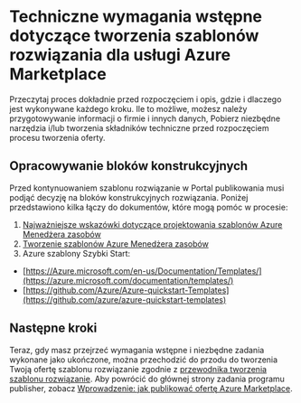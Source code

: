 <properties
   pageTitle="Techniczne wymagania wstępne dotyczące tworzenia szablonów rozwiązanie dla Marketplace | Microsoft Azure"
   description="Opis wymagań dotyczących tworzenia szablonu rozwiązanie do wdrożenia i sprzedaży w Azure Marketplace"
   services="marketplace-publishing"
   documentationCenter=""
   authors="HannibalSII"
   manager="hascipio"
   editor=""/>

<tags
   ms.service="marketplace"
   ms.devlang="na"
   ms.topic="article"
   ms.tgt_pltfrm="na"
   ms.workload="na"
   ms.date="01/28/2016"
   ms.author="hascipio; v-divte" />

# <a name="technical-prerequisites-for-creating-a-solution-template-for-the-azure-marketplace"></a>Techniczne wymagania wstępne dotyczące tworzenia szablonów rozwiązania dla usługi Azure Marketplace
Przeczytaj proces dokładnie przed rozpoczęciem i opis, gdzie i dlaczego jest wykonywane każdego kroku. Ile to możliwe, możesz należy przygotowywanie informacji o firmie i innych danych, Pobierz niezbędne narzędzia i/lub tworzenia składników techniczne przed rozpoczęciem procesu tworzenia oferty.  

## <a name="developing-building-blocks"></a>Opracowywanie bloków konstrukcyjnych
Przed kontynuowaniem szablonu rozwiązanie w Portal publikowania musi podjąć decyzję na bloków konstrukcyjnych rozwiązania. Poniżej przedstawiono kilka łączy do dokumentów, które mogą pomóc w procesie:

1. [Najważniejsze wskazówki dotyczące projektowania szablonów Azure Menedżera zasobów](../best-practices-resource-manager-design-templates.md)
2. [Tworzenie szablonów Azure Menedżera zasobów](../resource-group-authoring-templates.md)
3. Azure szablony Szybki Start:
  - [https://Azure.microsoft.com/en-us/Documentation/Templates/](https://azure.microsoft.com/documentation/templates/)
  - [https://github.com/Azure/Azure-quickstart-Templates](https://github.com/azure/azure-quickstart-templates)

## <a name="next-steps"></a>Następne kroki
Teraz, gdy masz przejrzeć wymagania wstępne i niezbędne zadania wykonane jako ukończone, można przechodzić do przodu do tworzenia Twoją ofertę szablonu rozwiązanie zgodnie z [przewodnika tworzenia szablonu rozwiązanie](marketplace-publishing-solution-template-creation.md). Aby powrócić do głównej strony zadania programu publisher, zobacz [Wprowadzenie: jak publikować ofertę Azure Marketplace](marketplace-publishing-getting-started.md).


[link-acct]:marketplace-publishing-accounts-creation-registration.md
